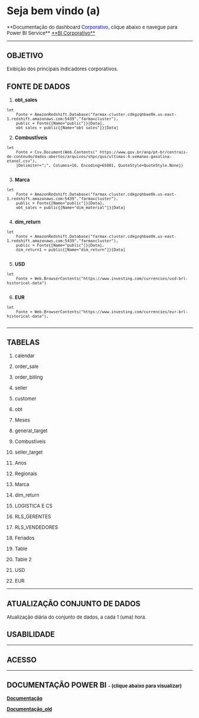 # **Seja bem vindo (a)**

<font size ="2">
**Documentação do dashboard <span style = "color: blue">Corporativo</span>, clique abaixo e navegue para Power BI Service**

<a href="https://app.powerbi.com/links/KA-5DCCH5e?ctid=4019cfa9-aae5-4964-912e-b0e0bb606d37&pbi_source=linkShare" target="_blank">
**BI Corporativo**
</a>


---
<font size ="2">

## **OBJETIVO**
Exibição dos principais indicadores corporativos.

## **FONTE DE DADOS**

1. **obt_sales**
~~~
let
    Fonte = AmazonRedshift.Database("farmax-cluster.cdkgzqhbae0k.us-east-1.redshift.amazonaws.com:5439","farmaxcluster"),
    public = Fonte{[Name="public"]}[Data],
    obt_sales = public{[Name="obt_sales"]}[Data]
~~~

2. **CombustÍveis**
~~~
let
    Fonte = Csv.Document(Web.Contents(" https://www.gov.br/anp/pt-br/centrais-de-conteudo/dados-abertos/arquivos/shpc/qus/ultimas-4-semanas-gasolina-etanol.csv"),
    [Delimiter=";", Columns=16, Encoding=65001, QuoteStyle=QuoteStyle.None])
    
~~~

3. **Marca**
~~~
let
    Fonte = AmazonRedshift.Database("farmax-cluster.cdkgzqhbae0k.us-east-1.redshift.amazonaws.com:5439","farmaxcluster"),
    public = Fonte{[Name="public"]}[Data],
    obt_sales = public{[Name="dim_material"]}[Data]
    
~~~

4. **dim_return**
~~~
let
    Fonte = AmazonRedshift.Database("farmax-cluster.cdkgzqhbae0k.us-east-1.redshift.amazonaws.com:5439","farmaxcluster"),
    public = Fonte{[Name="public"]}[Data],
    dim_return1 = public{[Name="dim_return"]}[Data]
    
~~~

5. **USD**
~~~
let
    Fonte = Web.BrowserContents("https://www.investing.com/currencies/usd-brl-historical-data")
    
~~~

6. **EUR**
~~~
let
    Fonte = Web.BrowserContents("https://www.investing.com/currencies/eur-brl-historical-data"),
    
~~~
---
## **TABELAS**

1. calendar

2. order_sale

3. order_billing

4. seller

5. customer

6. obt

7. Meses

8. general_target

9. Combustiveis

10. seller_target

11. Anos

12. Regionais

13. Marca

14. dim_return

15. LOGISTICA E CS

16. RLS_GERENTES

17. RLS_VENDEDORES

18. Feriados

19. Table

20. Table 2

21. USD

22. EUR

---
## **ATUALIZAÇÃO CONJUNTO DE DADOS**
Atualização diária do conjunto de dados, a cada 1 (uma) hora.

## **USABILIDADE**

---
## **ACESSO**


---

## **DOCUMENTAÇÃO POWER BI** <font size ="2"> - (clique abaixo para visualizar) </font>

[**Documentação**](AD_Corporativo/CORPORATIVO.htm)

[**Documentação_old**](AD_Corporativo/CORPORATIVO_old.pdf)